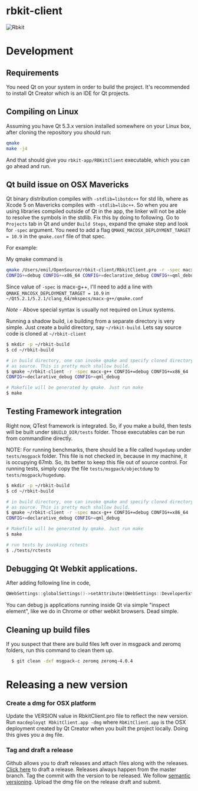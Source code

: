 rbkit-client
============

![Rbkit](https://github.com/code-mancers/rbkit-client/raw/master/images/rbkit2.gif "RBkit use")

# Development

## Requirements

You need Qt on your system in order to build the project. It's recommended to
install Qt Creator which is an IDE for Qt projects.

## Compiling on Linux

Assuming you have Qt 5.3.x version installed somewhere on your Linux box, after
cloning the repository you should run:

```bash
qmake
make -j4
```

And that should give you `rbkit-app/RBKitClient` executable, which you can
go ahead and run.

## Qt build issue on OSX Mavericks

Qt binary distribution compiles with `-stdlib=libstdc++` for std lib,
where as Xcode 5 on Mavericks compiles with `-stdlib=libc++`. So when you
are using libraries compiled outside of Qt in the app, the linker will not
be able to resolve the symbols in the stdlib. Fix this by doing to following.
Go to `Projects` tab in Qt and under `Build Steps`, expand the qmake step and
look for `-spec` argument. You need to add a flag `QMAKE_MACOSX_DEPLOYMENT_TARGET = 10.9`
in the `qmake.conf` file of that spec.

For example:

My qmake command is

```bash
qmake /Users/emil/OpenSource/rbkit-client/RbkitClient.pro -r -spec macx-g++
CONFIG+=debug CONFIG+=x86_64 CONFIG+=declarative_debug CONFIG+=qml_debug
```

Since value of `-spec` is macx-g++, I'll need to add a line with
`QMAKE_MACOSX_DEPLOYMENT_TARGET = 10.9` in `~/Qt5.2.1/5.2.1/clang_64/mkspecs/macx-g++/qmake.conf`

*Note* - Above special syntax is usually not required on Linux systems.

Running a shadow build, i.e building from a separate directory is very
simple. Just create a build directory, say `~/rbkit-build`. Lets say
source code is cloned at `~/rbkit-client`

```bash
$ mkdir -p ~/rbkit-build
$ cd ~/rbkit-build

# in build directory, one can invoke qmake and specify cloned directory
# as source. This is pretty much shallow build.
$ qmake ~/rbkit-client -r -spec macx-g++ CONFIG+=debug CONFIG+=x86_64
CONFIG+=declarative_debug CONFIG+=qml_debug

# Makefile will be generated by qmake. Just run make
$ make
```

## Testing Framework integration
Right now, QTest framework is integrated. So, if you make a build, then
tests will be built under `$BUILD_DIR/tests` folder. Those executables
can be run from commandline directly.

NOTE: For running benchmarks, there should be a file called `hugedump`
under `tests/msgpack` folder. This file is not checked in, because in
my machine, it is occupying 67mb. So, its better to keep this file
out of source control. For running tests, simply copy the file
`tests/msgpack/objectdump` to `tests/msgpack/hugedump`.


```bash
$ mkdir -p ~/rbkit-build
$ cd ~/rbkit-build

# in build directory, one can invoke qmake and specify cloned directory
# as source. This is pretty much shallow build.
$ qmake ~/rbkit-client -r -spec macx-g++ CONFIG+=debug CONFIG+=x86_64
CONFIG+=declarative_debug CONFIG+=qml_debug

# Makefile will be generated by qmake. Just run make
$ make

# run tests by invoking rctests
$ ./tests/rctests
```

## Debugging Qt Webkit applications.

After adding following line in code,

```cpp
QWebSettings::globalSettings()->setAttribute(QWebSettings::DeveloperExtrasEnabled, true);
```

You can debug js applications running inside Qt via simple "inspect element", like we do in Chrome or
other webkit browsers. Dead simple.

## Cleaning up build files
If you suspect that there are build files left over in msgpack and zeromq folders,
run this command to clean them up.

```sh
  $ git clean -dxf msgpack-c zeromq zeromq-4.0.4
```

# Releasing a new version

### Create a dmg for OSX platform
Update the VERSION value in RbkitClient.pro file to reflect the new version.
Run `macdeployqt RbkitClient.app -dmg` where `RbKitClient.app` is the OSX deployment
created by Qt Creator when you built the project locally. Doing this gives you
a `dmg` file.

### Tag and draft a release
Github allows you to draft releases and attach files along with the releases.
[Click here](https://github.com/code-mancers/rbkit-client/releases/new) to draft
a release. Releases always happen from the master branch. Tag the commit with
the version to be released. We follow [semantic versioning](http://semver.org/).
Upload the dmg file on the release draft and submit.
